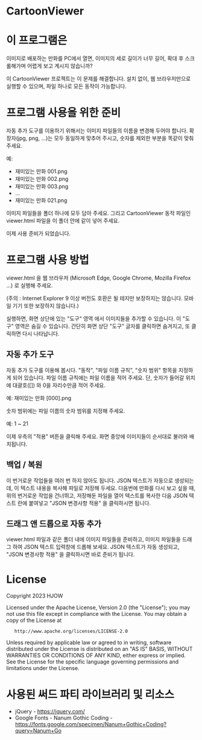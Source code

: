 CartoonViewer
=============
# 이 프로그램은
이미지로 배포하는 만화를 PC에서 열면,
이미지의 세로 길이가 너무 길어, 확대 후 스크롤해가며 어렵게 보고 계시지 않습니까?

이 CartoonViewer 프로젝트는 이 문제를 해결합니다.
설치 없이, 웹 브라우저만으로 실행할 수 있으며, 파일 하나로 모든 동작이 가능합니다.

# 프로그램 사용을 위한 준비
자동 추가 도구를 이용하기 위해서는 이미지 파일들의 이름을 변경해 두어야 합니다.
확장자(jpg, png, ...)는 모두 동일하게 맞추어 주시고, 숫자를 제외한 부분을 똑같이 맞춰 주세요.

예:

* 재미있는 만화 001.png
* 재미있는 만화 002.png
* 재미있는 만화 003.png
* ...
* 재미있는 만화 021.png

이미지 파일들을 폴더 하나에 모두 담아 주세요.
그리고 CartoonViewer 동작 파일인 viewer.html 파일을 이 폴더 안에 같이 넣어 주세요.

이제 사용 준비가 되었습니다.

# 프로그램 사용 방법

viewer.html 을 웹 브라우저 (Microsoft Edge, Google Chrome, Mozilla Firefox ...) 로 실행해 주세요.

(주의 : Internet Explorer 9 이상 버전도 호환은 될 테지만 보장하지는 않습니다. 모바일 기기 또한 보장하지 않습니다.)

실행하면, 화면 상단에 있는 "도구" 영역 에서 이미지들을 추가할 수 있습니다.
이 "도구" 영역은 숨길 수 있습니다. 간단히 화면 상단 "도구" 글자를 클릭하면 숨겨지고, 또 클릭하면 다시 나타납니다.

## 자동 추가 도구

자동 추가 도구를 이용해 봅시다.
"동작", "파일 이름 규칙", "숫자 범위" 항목을 지정하게 되어 있습니다.
파일 이름 규칙에는 파일 이름을 적어 주세요. 단, 숫자가 들어갈 위치에 대괄호([]) 와 0을 자리수만큼 적어 주세요.

예: 재미있는 만화 [000].png

숫자 범위에는 파일 이름의 숫자 범위를 지정해 주세요.

예: 1 ~ 21

이제 우측의 "적용" 버튼을 클릭해 주세요.
화면 중앙에 이미지들이 순서대로 불러와 배치됩니다.

## 백업 / 복원

이 번거로운 작업들을 여러 번 하지 않아도 됩니다.
JSON 텍스트가 자동으로 생성되는데, 이 텍스트 내용을 복사해 파일로 저장해 두세요.
다음번에 만화를 다시 보고 싶을 때, 위의 번거로운 작업을 건너뛰고, 저장해둔 파일을 열어 텍스트를 복사한 다음
JSON 텍스트 란에 붙여넣고 "JSON 변경사항 적용" 을 클릭하시면 됩니다.

## 드래그 앤 드롭으로 자동 추가

viewer.html 파일과 같은 폴더 내에 이미지 파일들을 준비하고, 
이미지 파일들을 드래그 하여 JSON 텍스트 입력창에 드롭해 보세요.
JSON 텍스트가 자동 생성되고, "JSON 변경사항 적용" 을 클릭하시면 바로 준비가 됩니다.

# License

   Copyright 2023 HJOW

   Licensed under the Apache License, Version 2.0 (the "License");
   you may not use this file except in compliance with the License.
   You may obtain a copy of the License at

       http://www.apache.org/licenses/LICENSE-2.0

   Unless required by applicable law or agreed to in writing, software
   distributed under the License is distributed on an "AS IS" BASIS,
   WITHOUT WARRANTIES OR CONDITIONS OF ANY KIND, either express or implied.
   See the License for the specific language governing permissions and
   limitations under the License.

# 사용된 써드 파티 라이브러리 및 리소스

* jQuery - https://jquery.com/
* Google Fonts - Nanum Gothic Coding - https://fonts.google.com/specimen/Nanum+Gothic+Coding?query=Nanum+Go
